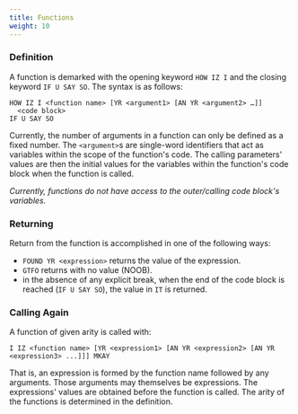 ```yaml
---
title: Functions
weight: 10
---
```

### Definition

A function is demarked with the opening keyword `HOW IZ I` and the closing keyword `IF U SAY SO`. The syntax is as follows:

```
HOW IZ I <function name> [YR <argument1> [AN YR <argument2> …]]
  <code block>
IF U SAY SO
```

Currently, the number of arguments in a function can only be defined as a fixed number. The `<argument>`s are single-word identifiers that act as variables within the scope of the function's code. The calling parameters' values are then the initial values for the variables within the function's code block when the function is called.

*Currently, functions do not have access to the outer/calling code block's variables.*

### Returning

Return from the function is accomplished in one of the following ways:

* `FOUND YR <expression>` returns the value of the expression.
* `GTFO` returns with no value (NOOB).
* in the absence of any explicit break, when the end of the code block is reached (`IF U SAY SO`), the value in `IT` is returned.

### Calling Again

A function of given arity is called with:

```
I IZ <function name> [YR <expression1> [AN YR <expression2> [AN YR <expression3> ...]]] MKAY
```

That is, an expression is formed by the function name followed by any arguments. Those arguments may themselves be expressions. The expressions' values are obtained before the function is called. The arity of the functions is determined in the definition.